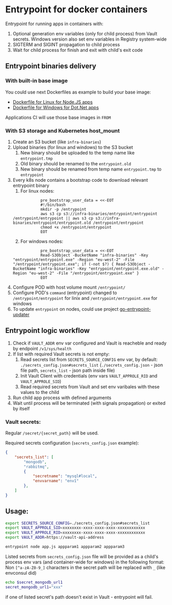 # Entrypoint for docker containers

Entrypoint for running apps in containers with:
1. Optional generation env variables (only for child process) from Vault secrets. Windows version also set env variables in Registry system-wide
2. SIGTERM and SIGINT propagation to child process
3. Wait for child process for finish and exit with child's exit code

## Entrypoint binaries delivery

### With built-in base image

You could use next Dockerfiles as example to build your base image:
- [Dockerfile for Linux for Node.JS apps](Dockerfile)
- [Dockerfile for Windows for Dot.Net apps](Dockerfile.windows)

Applications CI will use those base images in `FROM`

### With S3 storage and Kubernetes host_mount

1. Create an S3 bucket (like `infra-binaries`)
2. Upload binaries (for linux and windows) to the S3 bucket
    1. New binary should be uploaded to the temp name like `entrypoint.tmp`
    2. Old binary should be renamed to the `entrypoint.old`
    3. New binary should be renamed from temp name `entrypoint.tmp` to `entrypoint`
3. Every k8s node contains a bootstrap code to download relevant entrypoint binary
    1. For linux nodes:
    ```
                pre_bootstrap_user_data = <<-EOT
                #!/bin/bash
                mkdir -p /entrypoint
                aws s3 cp s3://infra-binaries/entrypoint/entrypoint /entrypoint/entrypoint || aws s3 cp s3://infra-binaries/entrypoint/entrypoint.old /entrypoint/entrypoint
                chmod +x /entrypoint/entrypoint
                EOT
    ```
    2. For windows nodes:
    ```
                pre_bootstrap_user_data = <<-EOT
                Read-S3Object -BucketName "infra-binaries" -Key "entrypoint/entrypoint.exe" -Region "eu-west-2" -File "/entrypoint/entrypoint.exe"; if (-not $?) { Read-S3Object -BucketName "infra-binaries" -Key "entrypoint/entrypoint.exe.old" -Region "eu-west-2" -File "/entrypoint/entrypoint.exe" }
                EOT
    ```
4. Configure POD with host volume mount `/entrypoint/`
5. Configure POD's `command` (entrypoint) changed to `/entrypoint/entrypoint` for linix and `/entrypoint/entrypoint.exe` for windows
6. To update `entrypoint` on nodes, could use project [go-entrypoint-updater](https://github.com/alt-dima/go-entrypoint-updater)

## Entrypoint logic workflow
1. Check if `VAULT_ADDR` env var configured and Vault is reacheble and ready by endpoint `/v1/sys/health`
3. If list with required Vault secrets is not empty: 
    1. Read secrets list from `SECRETS_SOURCE_CONFIG` env var, by default: `./secrets_config.json#secrets_list` (`./secrets_config.json` - json file path, `secrets_list` - json path inside file)
    2.  Init Vault Client with credentials (env vars `VAULT_APPROLE_RID` and `VAULT_APPROLE_SID`)
    3. Read required secrets from Vault and set env varibales with these values to the child
4.  Run child app process with defined arguments
6.  Wait until process will be terminated (with signals propagation) or exited by itself

### Vault secrets:
Regular `/secret/{secret_path}` will be used.

Required secrets configuration (`secrets_config.json` example):
```json
{
    "secrets_list": [
        "mongodb",
        "rabbitmq",
        {
            "secretname": "mysql#local",
            "envvarname": "env1"
        }, 
    ]
}
```
## Usage:
```bash
export SECRETS_SOURCE_CONFIG=./secrets_config.json#secrets_list
export VAULT_APPROLE_SID=xxxxxxxx-xxxx-xxxx-xxxx-xxxxxxxxxxxx
export VAULT_APPROLE_RID=xxxxxxxx-xxxx-xxxx-xxxx-xxxxxxxxxxxx
export VAULT_ADDR=https://vault-api-address

entrypoint node app.js appparam1 appparam2 appparam3
```
Listed secrets from `secrets_config.json` file will be provided as a child's process env vars (and container-wide for windows) in the following format:
Non `[^a-zA-Z0-9_]` characters in the secret path will be replaced with `_` (like envconsul did)

```bash
echo $secret_mongodb_url1
secret_mongodb_url1="xxx"
``` 
if one of listed secret's path doesn't exist in Vault - entrypoint will fail.
